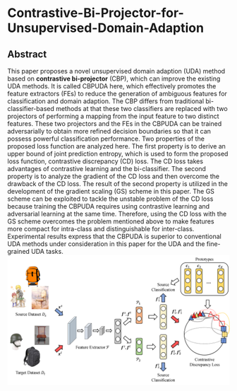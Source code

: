 # Contrastive-Bi-Projector-for-Unsupervised-Domain-Adaption

## Abstract
<!-- [ABSTRACT] -->
This paper proposes a novel unsupervised domain 
adaption (UDA) method based on **contrastive bi-projector** (CBP), 
which can improve the existing UDA methods. It is called 
CBPUDA here, which effectively promotes the feature extractors 
(FEs) to reduce the generation of ambiguous features for 
classification and domain adaption. The CBP differs from 
traditional bi-classifier-based methods at that these two 
classifiers are replaced with two projectors of performing a
mapping from the input feature to two distinct features. These 
two projectors and the FEs in the CBPUDA can be trained 
adversarially to obtain more refined decision boundaries so that 
it can possess powerful classification performance. Two 
properties of the proposed loss function are analyzed here. The 
first property is to derive an upper bound of joint prediction 
entropy, which is used to form the proposed loss function, 
contrastive discrepancy (CD) loss. The CD loss takes advantages 
of contrastive learning and the bi-classifier. The second property 
is to analyze the gradient of the CD loss and then overcome the 
drawback of the CD loss. The result of the second property is
utilized in the development of the gradient scaling (GS) scheme in 
this paper. The GS scheme can be exploited to tackle the unstable 
problem of the CD loss because training the CBPUDA requires 
using contrastive learning and adversarial learning at the same 
time. Therefore, using the CD loss with the GS scheme overcomes 
the problem mentioned above to make features more compact for 
intra-class and distinguishable for inter-class. Experimental 
results express that the CBPUDA is superior to conventional 
UDA methods under consideration in this paper for the UDA and 
the fine-grained UDA tasks.
![CBPUDA](figures/framework.png)

